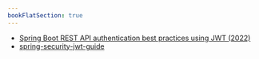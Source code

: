 ```yaml
---
bookFlatSection: true
---
```


- [Spring Boot REST API authentication best practices using JWT (2022)](https://iamprafful.medium.com/spring-boot-rest-api-authentication-best-practices-using-jwt-2022-fd3d7ab61d3)
- [spring-security-jwt-guide](https://github.com/Snailclimb/spring-security-jwt-guide)